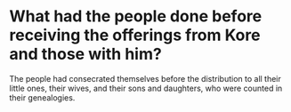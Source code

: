 # What had the people done before receiving the offerings from Kore and those with him?

The people had consecrated themselves before the distribution to all their little ones, their wives, and their sons and daughters, who were counted in their genealogies. 